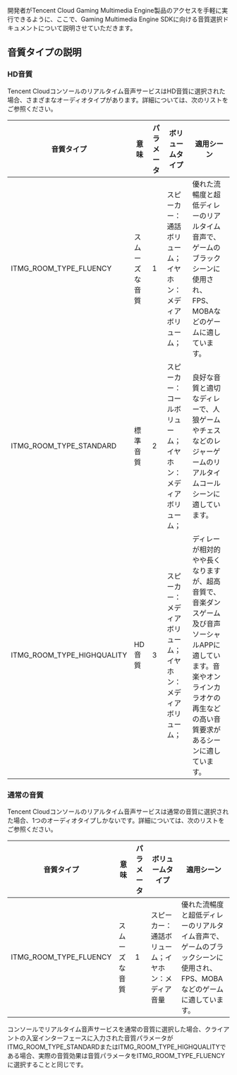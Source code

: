 開発者がTencent Cloud Gaming Multimedia Engine製品のアクセスを手軽に実行できるように、ここで、Gaming Multimedia Engine SDKに向ける音質選択ドキュメントについて説明させていただきます。

## 音質タイプの説明
### HD音質
Tencent Cloudコンソールのリアルタイム音声サービスはHD音質に選択された場合、さまざまなオーディオタイプがあります。詳細については、次のリストをご参照ください。

|音質タイプ     |意味|パラメータ|ボリュームタイプ|適用シーン|
| ------------- |------------ | ---- |---- |---- |
| ITMG_ROOM_TYPE_FLUENCY|スムーズな音質|1|スピーカー：通話ボリューム；イヤホン：メディアボリューム；|優れた流暢度と超低ディレーのリアルタイム音声で、ゲームのブラックシーンに使用され、FPS、MOBAなどのゲームに適しています。|							
| ITMG_ROOM_TYPE_STANDARD|標準音質|2|スピーカー：コールボリューム；イヤホン：メディアボリューム；|良好な音質と適切なディレーで、人狼ゲームやチェスなどのレジャーゲームのリアルタイムコールシーンに適しています。|												
| ITMG_ROOM_TYPE_HIGHQUALITY|HD音質|3|スピーカー：メディアボリューム；イヤホン：メディアボリューム；|ディレーが相対的やや長くなりますが、超高音質で、音楽ダンスゲーム及び音声ソーシャルAPPに適しています。音楽やオンラインカラオケの再生などの高い音質要求があるシーンに適しています。|

### 通常の音質
Tencent Cloudコンソールのリアルタイム音声サービスは通常の音質に選択された場合、1つのオーディオタイプしかないです。詳細については、次のリストをご参照ください。

|音質タイプ     |意味|パラメータ|ボリュームタイプ|適用シーン|
| ------------- |------------ | ---- |---- |---- |
| ITMG_ROOM_TYPE_FLUENCY|スムーズな音質|1|スピーカー：通話ボリューム；イヤホン：メディア音量|優れた流暢度と超低ディレーのリアルタイム音声で、ゲームのブラックシーンに使用され、FPS、MOBAなどのゲームに適しています。|

コンソールでリアルタイム音声サービスを通常の音質に選択した場合、クライアントの入室インターフェースに入力された音質パラメータがITMG_ROOM_TYPE_STANDARDまたはITMG_ROOM_TYPE_HIGHQUALITYである場合、実際の音質効果は音質パラメータをITMG_ROOM_TYPE_FLUENCYに選択することと同じです。
